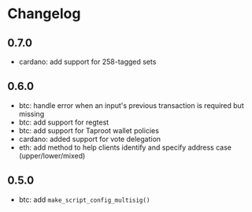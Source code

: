 # Changelog

## 0.7.0
- cardano: add support for 258-tagged sets

## 0.6.0
- btc: handle error when an input's previous transaction is required but missing
- btc: add support for regtest
- btc: add support for Taproot wallet policies
- cardano: added support for vote delegation
- eth: add method to help clients identify and specify address case (upper/lower/mixed)

## 0.5.0

- btc: add `make_script_config_multisig()`
